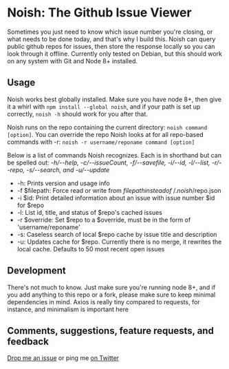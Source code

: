 # Noish: The Github Issue Viewer

Sometimes you just need to know which issue number you're closing, or what needs to be done today, and that's why I build this. Noish can query public github repos for issues, then store the response locally so you can look through it offline. Currently only tested on Debian, but this should work on any system with Git and Node 8+ installed.

## Usage

Noish works best globally installed. Make sure you have node 8+, then give it a whirl with `npm install --global noish`, and if your path is set up correctly, `noish -h` should work for you after that.

Noish runs on the repo containing the current directory: `noish command [option]`. You can override the repo Noish looks at for all repo-based commands with -r: `noish -r username/reponame command [option]`

Below is a list of commands Noish recognizes. Each is in shorthand but can be spelled out: *-h/--help, -c/--issueCount, -f/--savefile, -i/--id, -l/--list, -r/--repo, -s/--search, and -u/--update*

- -h: Prints version and usage info
- -f $filepath: Force read or write from $filepath instead of ~/.noish/$repo.json
- -i $id: Print detailed information about an issue with issue number $id for $repo
- -l: List id, title, and status of $repo's cached issues
- -r $override: Set $repo to a $override, must be in the form of 'username/reponame'
- -s: Caseless search of local $repo cache by issue title and description
- -u: Updates cache for $repo. Currently there is no merge, it rewrites the local cache. Defaults to 50 most recent open issues

## Development

There's not much to know. Just make sure you're running node 8+, and if you add anything to this repo or a fork, please make sure to keep minimal dependencies in mind. Axios is really tiny compared to requests, for instance, and minimalism is important here

## Comments, suggestions, feature requests, and feedback

[Drop me an issue](https://github.com/jakethedev/noish/issues) or ping me [on Twitter](https://twitter.com/jakethedev_)

